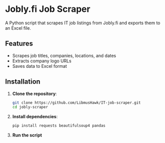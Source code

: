 # Jobly.fi Job Scraper

A Python script that scrapes IT job listings from Jobly.fi and exports them to an Excel file.

## Features
- Scrapes job titles, companies, locations, and dates
- Extracts company logo URLs
- Saves data to Excel format

## Installation

1. **Clone the repository**:
   ```bash
   git clone https://github.com/LibmusHawk/IT-job-scraper.git
   cd jobly-scraper
    ```
2. **Install dependencies**:
   ```bash
   pip install requests beautifulsoup4 pandas
   ```
3. **Run the script**
